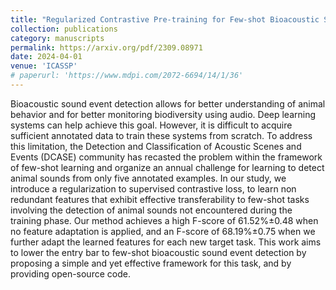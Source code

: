 ```yaml
---
title: "Regularized Contrastive Pre-training for Few-shot Bioacoustic Sound Detection"
collection: publications
category: manuscripts
permalink: https://arxiv.org/pdf/2309.08971
date: 2024-04-01
venue: 'ICASSP'
# paperurl: 'https://www.mdpi.com/2072-6694/14/1/36'
---
```


Bioacoustic sound event detection allows for better understanding of animal behavior and for better monitoring biodiversity using audio. Deep learning systems can help achieve this goal. However, it is difficult to acquire sufficient annotated data to train these systems from scratch. To address this limitation, the Detection and Classification of Acoustic Scenes and Events (DCASE) community has recasted the problem within the framework of few-shot learning and organize an annual challenge for learning to detect animal sounds from only five annotated examples. In our study, we introduce a regularization to supervised contrastive loss, to learn non redundant features that exhibit effective transferability to few-shot tasks involving the detection of animal sounds not encountered during the training phase. Our method achieves a high F-score of 61.52%±0.48 when no feature adaptation is applied, and an F-score of 68.19%±0.75 when we further adapt the learned features for each new target task. This work aims to lower the entry bar to few-shot bioacoustic sound event detection by proposing a simple and yet effective framework for this task, and by providing open-source code.